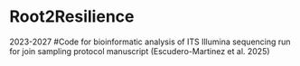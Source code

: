 # Root2Resilience
2023-2027
#Code for bioinformatic analysis of ITS Illumina sequencing run for join sampling protocol manuscript (Escudero-Martinez et al. 2025)

